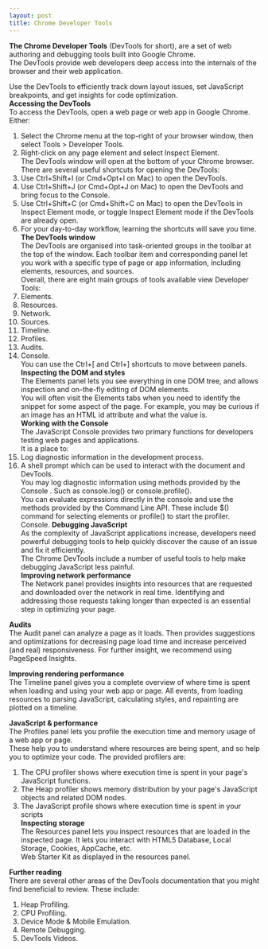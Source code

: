 ```yaml
---
layout: post
title: Chrome Developer Tools
---
```


**The Chrome Developer Tools** (DevTools for short), are a set of web authoring and debugging tools built into Google Chrome.<br /> The DevTools provide web developers deep access into the internals of the browser and their web application.<br />

Use the DevTools to efficiently track down layout issues, set JavaScript breakpoints, and get insights for code optimization. <br />
**Accessing the DevTools**<br />
To access the DevTools, open a web page or web app in Google Chrome. Either:<br />
1. Select the Chrome menu  at the top-right of your browser window, then select Tools > Developer Tools. <br />
2. Right-click on any page element and select Inspect Element. <br />
The DevTools window will open at the bottom of your Chrome browser.<br />
There are several useful shortcuts for opening the DevTools:<br />
1. Use Ctrl+Shift+I (or Cmd+Opt+I on Mac) to open the DevTools. <br />
2. Use Ctrl+Shift+J (or Cmd+Opt+J on Mac) to open the DevTools and bring focus to the Console.<br />
3. Use Ctrl+Shift+C (or Cmd+Shift+C on Mac) to open the DevTools in Inspect Element mode, or toggle Inspect Element mode if the DevTools are already open. <br />
4. For your day-to-day workflow, learning the shortcuts will save you time.<br />
**The DevTools window**<br />
The DevTools are organised into task-oriented groups in the toolbar at the top of the window. Each toolbar item and corresponding panel let you work with a specific type of page or app information, including elements, resources, and sources. <br />
Overall, there are eight main groups of tools available view Developer Tools:<br />
1. Elements. <br />
2. Resources. <br />
3. Network. <br /> 
4. Sources. <br />
5. Timeline. <br /> 
6. Profiles. <br /> 
7. Audits. <br />  
8. Console. <br /> 
You can use the Ctrl+[ and Ctrl+] shortcuts to move between panels.<br />
**Inspecting the DOM and styles**<br />
The Elements panel lets you see everything in one DOM tree, and allows inspection and on-the-fly editing of DOM elements.<br /> You will often visit the Elements tabs when you need to identify the snippet for some aspect of the page. For example, you may be curious if an image has an HTML id attribute and what the value is. <br />
**Working with the Console**<br />
The JavaScript Console provides two primary functions for developers testing web pages and applications.<br /> It is a place to:<br />
1. Log diagnostic information in the development process. <br />
2. A shell prompt which can be used to interact with the document and DevTools. <br />
You may log diagnostic information using methods provided by the Console . Such as console.log() or console.profile(). <br />
You can evaluate expressions directly in the console and use the methods provided by the Command Line API. These include $() command for selecting elements or profile() to start the profiler. <br />
 Console. 
**Debugging JavaScript**<br />
As the complexity of JavaScript applications increase, developers need powerful debugging tools to help quickly discover the cause of an issue and fix it efficiently.<br /> The Chrome DevTools include a number of useful tools to help make debugging JavaScript less painful. <br />
**Improving network performance**<br />
The Network panel provides insights into resources that are requested and downloaded over the network in real time. Identifying and addressing those requests taking longer than expected is an essential step in optimizing your page. <br />
 

**Audits**<br />
The Audit panel can analyze a page as it loads. Then provides suggestions and optimizations for decreasing page load time and increase perceived (and real) responsiveness. For further insight, we recommend using PageSpeed Insights. <br />
 
**Improving rendering performance**<br />
The Timeline panel gives you a complete overview of where time is spent when loading and using your web app or page. All events, from loading resources to parsing JavaScript, calculating styles, and repainting are plotted on a timeline. <br />
 

**JavaScript & performance**<br />
The Profiles panel lets you profile the execution time and memory usage of a web app or page.<br /> These help you to understand where resources are being spent, and so help you to optimize your code. The provided profilers are: <br />
1. The CPU profiler shows where execution time is spent in your page's JavaScript functions.<br />
2. The Heap profiler shows memory distribution by your page's JavaScript objects and related DOM nodes.<br />
3. The JavaScript profile shows where execution time is spent in your scripts <br />
**Inspecting storage**<br />
The Resources panel lets you inspect resources that are loaded in the inspected page. It lets you interact with HTML5 Database, Local Storage, Cookies, AppCache, etc. <br />
 Web Starter Kit as displayed in the resources panel. <br />

**Further reading**<br />
There are several other areas of the DevTools documentation that you might find beneficial to review. These include:<br />
1. Heap Profiling. <br />
2. CPU Profiling. <br />
3. Device Mode & Mobile Emulation. <br />
4. Remote Debugging. <br />
5. DevTools Videos. <br />

